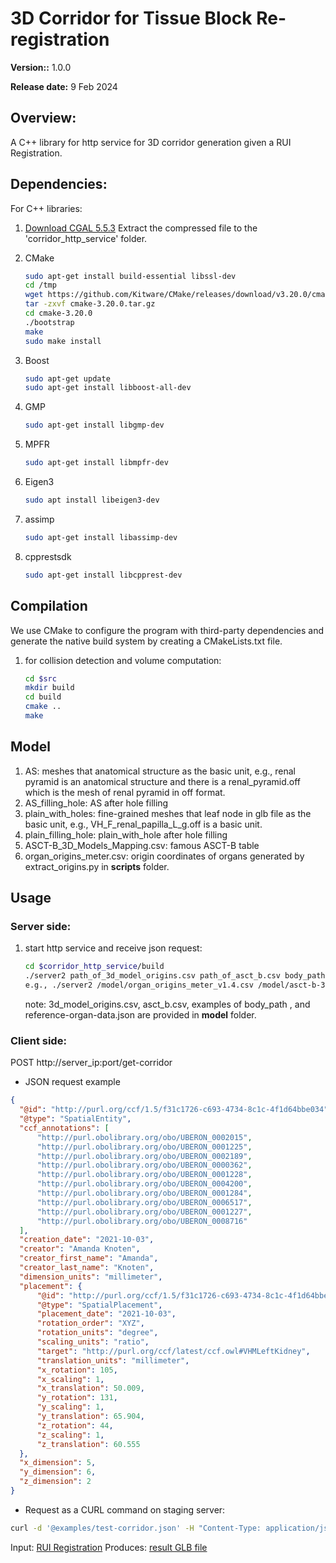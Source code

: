 # 3D Corridor for Tissue Block Re-registration

**Version::** 1.0.0

**Release date:** 9 Feb 2024

## Overview:
A C++ library for http service for 3D corridor generation given a RUI Registration.


## Dependencies:
For C++ libraries:

1. [Download CGAL 5.5.3](https://github.com/CGAL/cgal/releases/download/v5.5.3/CGAL-5.5.3.zip)
    Extract the compressed file to the 'corridor_http_service' folder.

2. CMake
    ```bash
    sudo apt-get install build-essential libssl-dev
    cd /tmp
    wget https://github.com/Kitware/CMake/releases/download/v3.20.0/cmake-3.20.0.tar.gz
    tar -zxvf cmake-3.20.0.tar.gz
    cd cmake-3.20.0
    ./bootstrap
    make
    sudo make install
    ```
3. Boost
    ```bash
    sudo apt-get update
    sudo apt-get install libboost-all-dev
    ```
4. GMP
    ```bash
    sudo apt-get install libgmp-dev
    ```
5. MPFR
    ```bash
    sudo apt-get install libmpfr-dev
    ```
6. Eigen3
    ```bash
    sudo apt install libeigen3-dev
    ```
7. assimp
    ```bash
    sudo apt-get install libassimp-dev
    ```
8. cpprestsdk
    ```bash
    sudo apt-get install libcpprest-dev
    ```



## Compilation

We use CMake to configure the program with third-party dependencies and generate the native build system by creating a CMakeLists.txt file. 

1. for collision detection and volume computation:
    ```bash
    cd $src
    mkdir build
    cd build
    cmake ..
    make
    ```

## Model
1. AS: meshes that anatomical structure as the basic unit, e.g., renal pyramid is an anatomical structure and there is a renal_pyramid.off which is the mesh of renal pyramid in off format. 
2. AS_filling_hole: AS after hole filling
3. plain_with_holes: fine-grained meshes that leaf node in glb file as the basic unit, e.g., VH_F_renal_papilla_L_g.off is a basic unit. 
4. plain_filling_hole: plain_with_hole after hole filling
5. ASCT-B_3D_Models_Mapping.csv: famous ASCT-B table
6. organ_origins_meter.csv: origin coordinates of organs generated by extract_origins.py in **scripts** folder. 

## Usage
### Server side: 
1. start http service and receive json request:
    ```bash
    cd $corridor_http_service/build
    ./server2 path_of_3d_model_origins.csv path_of_asct_b.csv body_path path_of_reference_organ_data server_ip port 
    e.g., ./server2 /model/organ_origins_meter_v1.4.csv /model/asct-b-3d-models-crosswalk.csv /model/plain_manifold_filling_hole_v1.4/ /model/reference-organ-data.json 10.0.2.15 12345

    ``` 

    note: 3d_model_origins.csv, asct_b.csv, examples of body_path , and reference-organ-data.json are provided in **model** folder.


### Client side:

POST http://server_ip:port/get-corridor

- JSON request example
```json
{
  "@id": "http://purl.org/ccf/1.5/f31c1726-c693-4734-8c1c-4f1d64bbe034",
  "@type": "SpatialEntity",
  "ccf_annotations": [
      "http://purl.obolibrary.org/obo/UBERON_0002015",
      "http://purl.obolibrary.org/obo/UBERON_0001225",
      "http://purl.obolibrary.org/obo/UBERON_0002189",
      "http://purl.obolibrary.org/obo/UBERON_0000362",
      "http://purl.obolibrary.org/obo/UBERON_0001228",
      "http://purl.obolibrary.org/obo/UBERON_0004200",
      "http://purl.obolibrary.org/obo/UBERON_0001284",
      "http://purl.obolibrary.org/obo/UBERON_0006517",
      "http://purl.obolibrary.org/obo/UBERON_0001227",
      "http://purl.obolibrary.org/obo/UBERON_0008716"
  ],
  "creation_date": "2021-10-03",
  "creator": "Amanda Knoten",
  "creator_first_name": "Amanda",
  "creator_last_name": "Knoten",
  "dimension_units": "millimeter",
  "placement": {
      "@id": "http://purl.org/ccf/1.5/f31c1726-c693-4734-8c1c-4f1d64bbe034_placement",
      "@type": "SpatialPlacement",
      "placement_date": "2021-10-03",
      "rotation_order": "XYZ",
      "rotation_units": "degree",
      "scaling_units": "ratio",
      "target": "http://purl.org/ccf/latest/ccf.owl#VHMLeftKidney",
      "translation_units": "millimeter",
      "x_rotation": 105,
      "x_scaling": 1,
      "x_translation": 50.009,
      "y_rotation": 131,
      "y_scaling": 1,
      "y_translation": 65.904,
      "z_rotation": 44,
      "z_scaling": 1,
      "z_translation": 60.555
  },
  "x_dimension": 5,
  "y_dimension": 6,
  "z_dimension": 2
}
  ```
  - Request as a CURL command on staging server:
  ```bash
  curl -d '@examples/test-corridor.json' -H "Content-Type: application/json" -X POST https://dwwcpwad72.us-east-2.awsapprunner.com/get-corridor -o output_corridor.glb
  ```

  Input: [RUI Registration](examples/test-corridor.json)
  Produces: [result GLB file](examples/sample-corridor-result.glb)

